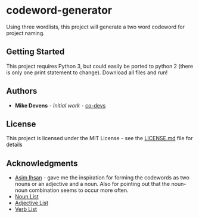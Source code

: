 # codeword-generator

Using three wordlists, this project will generate a two word codeword for project naming.

## Getting Started

This project requires Python 3, but could easily be ported to python 2 (there is only one print statement to change).  Download all files and run!

## Authors

* **Mike Devens** - *Initial work* - [co-devs](https://github.com/co-devs)

## License

This project is licensed under the MIT License - see the [LICENSE.md](LICENSE.md) file for details

## Acknowledgments

* [Asim Ihsan](https://github.com/asimihsan) - gave me the inspiration for forming the codewords as two nouns or an adjective and a noun.  Also for pointing out that the noun-noun combination seems to occur more often.
* [Noun List](http://www.desiquintans.com/downloads/nounlist/nounlist.txt)
* [Adjective List](https://www.talkenglish.com/vocabulary/top-500-adjectives.aspx)
* [Verb List](https://www.linguasorb.com/english/verbs/most-common-verbs/1)
